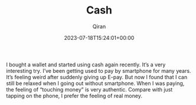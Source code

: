 ﻿---
title: Cash
author: Qiran
type: post
date: 2023-07-18T15:24:01+00:00
aliases: ["/cash/"]
autoshare_autoshare_for_twitter:
  - 1
autoshare_tweet-allow-image:
  - yes
autoshare_tweet_accounts:
  - 'a:1:{i:0;s:18:"731881692575739904";}'
autoshare_status:
  - 'a:1:{i:0;a:4:{s:6:"status";s:9:"published";s:10:"twitter_id";i:1681323952415870976;s:6:"handle";s:9:"qiran_liu";s:10:"created_at";s:25:"2023-07-18T15:24:02+00:00";}}'
tags:
  - Life        
---
I bought a wallet and started using cash again recently.
It&#8217;s a very interesting try. I&#8217;ve been getting used to pay by smartphone for many years. It&#8217;s feeling weird after suddenly giving up E-pay. But now I found that I can still be relaxed when I going out without smartphone.
When I was paying, the feeling of &#8220;touching money&#8221; is very authentic. Compare with just tapping on the phone, I prefer the feeling of real money.
